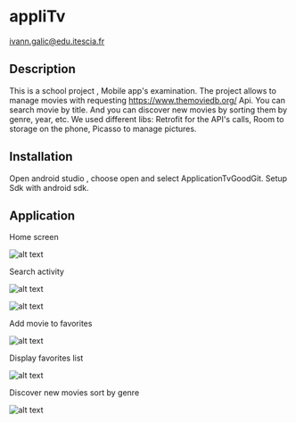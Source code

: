 # appliTv
ivann.galic@edu.itescia.fr


## Description

This is a school project , Mobile app's examination.
The project allows to manage movies with requesting https://www.themoviedb.org/ Api.
You can search movie by title. And you can discover new movies by sorting them by genre, year, etc.
We used different libs:
Retrofit for the API's calls,
Room to storage on the phone,
Picasso to manage pictures.


## Installation

Open android studio , choose open and select ApplicationTvGoodGit. 
Setup Sdk with android sdk.

## Application

Home screen

![alt text](ApplicationTvGoodGit/screenshots/accueil.jpg)

Search activity

![alt text](ApplicationTvGoodGit/screenshots/searchActivity.jpg)

![alt text](ApplicationTvGoodGit/screenshots/searchResult.jpg)

Add movie to favorites 

![alt text](ApplicationTvGoodGit/screenshots/addToFavorite.jpg)

Display favorites list

![alt text](ApplicationTvGoodGit/screenshots/favoriteList.jpg)

Discover new movies sort by genre

![alt text](ApplicationTvGoodGit/screenshots/genre.jpg)





